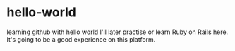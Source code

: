 # hello-world
learning github with hello world
I'll later practise or learn Ruby on Rails here.
It's going to be a good experience on this platform.

